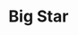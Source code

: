---
title: "Big Star"
summary: "Big Star was an American rock band formed in Memphis, Tennessee, in 1971 by Alex Chilton , Chris Bell , Jody Stephens , and Andy Hummel . The group broke up in late 1974, and reorganized with a new lineup 18 years later following a reunion concert at the University of Missouri. In its first era, the band's musical style drew on the Beatles, the Rolling Stones, and the Byrds. Big Star produced a style that foreshadowed the alternative rock of the 1980s and 1990s. Before they broke up, Big Star created a \"seminal body of work that never stopped inspiring succeeding generations\", in the words of Rolling Stone, as the \"quintessential American power pop band\", and \"one of the most mythic and influential cult acts in all of rock & roll\". Three of Big Star's studio albums are included in the Rolling Stone's list of the Top 500 Albums of All-Time.
Big Star's debut album, 1972's #1 Record, was met by enthusiastic reviews, but ineffective marketing by Stax Records and limited distribution stunted its commercial success. Frustration took its toll on band relations: Bell left not long after the first record's commercial progress stalled, and Hummel left to finish his college education after a second album, Radio City, was completed in December 1973. Like #1 Record, Radio City received excellent reviews, but label issues again thwarted sales—Columbia Records, which had assumed control of the Stax catalog, likewise effectively vetoed its distribution.
After a third album, recorded in the fall of 1974, was deemed commercially unviable and shelved before receiving a title, the band broke up late in 1974. Four years later, the first two Big Star LPs were released together in the UK as a double album. The band's third album was finally issued soon afterward; titled Third/Sister Lovers, it found limited commercial success, but has since become a cult classic. Shortly thereafter, Chris Bell was killed in a car accident at the age of 27.
During the group's hiatus in the 1980s, the Big Star discography drew renewed attention when R.E.M. and the Replacements, as well as other popular bands, cited the group as an influence. In 1992, interest was further stimulated by Rykodisc's reissues of the band's albums, complemented by a collection of Bell's solo work.: 13 In 1993, Chilton and Stephens reformed Big Star with recruits Jon Auer and Ken Stringfellow of the Posies, and gave a concert at the University of Missouri.: 253 The band remained active, performing tours in Europe and Japan,: 253–260 and released a new studio album, In Space, in 2005. Chilton died in March 2010 after suffering from heart problems. Hummel died of cancer four months later. These deaths left Stephens as the sole surviving founding member. Big Star was inducted into the Memphis Music Hall of Fame in 2014.
Since December 2010, several surviving members have appeared in a series of live tribute performances of the album Third/Sister Lovers, under the billing \"Big Star's Third\". As of 2017, that project has remained active."
image: "big-star.jpg"
apple_music_artist_url: "None"
wikipedia_url: "https://en.wikipedia.org/wiki/Big_Star"
---